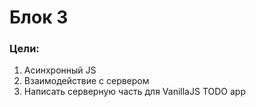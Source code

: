 # Блок 3

### Цели: 
1. Асинхронный JS
2. Взаимодействие с сервером
3. Написать серверную часть для VanillaJS TODO app
